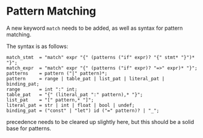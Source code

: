# Pattern Matching

A new keyword `match` needs to be added, as well as syntax for pattern matching.

The syntax is as follows:

```
match_stmt  = "match" expr "{" (patterns ("if" expr)? "{" stmt* "}")* "}";
match_expr  = "match" expr "{" (patterns ("if" expr)? "=>" expr)* "}";
patterns    = pattern ("|" pattern)*;
pattern     = range | table_pat | list_pat | literal_pat | binding_pat;
range       = int ":" int;
table_pat   = "{" (literal_pat ":" pattern),* "}";
list_pat    = "[" pattern,* "]";
literal_pat = str | int | float | bool | undef;
binding_pat = ("const" | "let") id ("=" pattern)? | "_";
```

precedence needs to be cleared up slightly here, but this should be a solid base for patterns.
